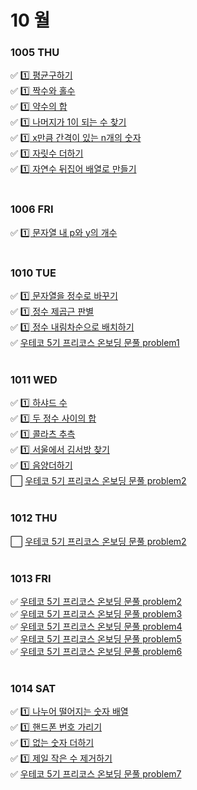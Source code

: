 # 10 월

### 1005 THU
✅ [1️⃣ 평균구하기](12944.java) <br>
✅ [1️⃣ 짝수와 홀수](12937.java) <br>
✅ [1️⃣ 약수의 합](12928.java) <br>
✅ [1️⃣ 나머지가 1이 되는 수 찾기](87389.java) <br>
✅ [1️⃣ x만큼 간격이 있는 n개의 숫자](12954.java) <br>
✅ [1️⃣ 자릿수 더하기](12931.java) <br>
✅ [1️⃣ 자연수 뒤집어 배열로 만들기](12932.java) <br>
<br>
### 1006 FRI
✅ [1️⃣ 문자열 내 p와 y의 개수](12916.java) <br>
<br>
### 1010 TUE
✅ [1️⃣ 문자열을 정수로 바꾸기](12925.java) <br>
✅ [1️⃣ 정수 제곱근 판별](12934.java) <br>
✅ [1️⃣ 정수 내림차순으로 배치하기](12933.java) <br>
✅ [우테코 5기 프리코스 온보딩 문풀 problem1](woo0501.java) <br>
<br>
### 1011 WED
✅ [1️⃣ 하샤드 수](12947.java) <br>
✅ [1️⃣ 두 정수 사이의 합](12912.java) <br>
✅ [1️⃣ 콜라츠 추측](12943.java) <br>
✅ [1️⃣ 서울에서 김서방 찾기](12919.java) <br>
✅ [1️⃣ 음양더하기](76501.java) <br>
⬜ [우테코 5기 프리코스 온보딩 문풀 problem2](woo0502.java) <br>
<br>
### 1012 THU
⬜ [우테코 5기 프리코스 온보딩 문풀 problem2](woo0502.java) <br>
<br>
### 1013 FRI
✅ [우테코 5기 프리코스 온보딩 문풀 problem2](woo0502.java) <br>
✅ [우테코 5기 프리코스 온보딩 문풀 problem3](woo0503.java) <br>
✅ [우테코 5기 프리코스 온보딩 문풀 problem4](woo0504.java) <br>
✅ [우테코 5기 프리코스 온보딩 문풀 problem5](woo0505.java) <br>
✅ [우테코 5기 프리코스 온보딩 문풀 problem6](woo0506.java) <br>
<br>
### 1014 SAT
✅ [1️⃣ 나누어 떨어지는 숫자 배열](12910.java) <br>
✅ [1️⃣ 핸드폰 번호 가리기](12948.java) <br>
✅ [1️⃣ 없는 숫자 더하기](86051.java) <br>
✅ [1️⃣ 제일 작은 수 제거하기](12935.java) <br>
✅ [우테코 5기 프리코스 온보딩 문풀 problem7](woo0507.java) <br>

